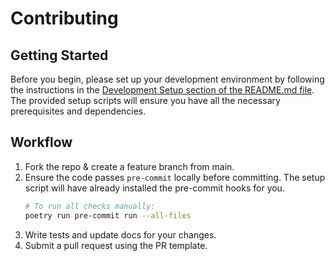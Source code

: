 # Contributing

## Getting Started

Before you begin, please set up your development environment by following the instructions in the [Development Setup section of the README.md file](./README.md#development-setup). The provided setup scripts will ensure you have all the necessary prerequisites and dependencies.

## Workflow

1. Fork the repo & create a feature branch from main.
2. Ensure the code passes `pre-commit` locally before committing. The setup script will have already installed the pre-commit hooks for you.
   ```bash
   # To run all checks manually:
   poetry run pre-commit run --all-files
   ```
3. Write tests and update docs for your changes.
4. Submit a pull request using the PR template.
